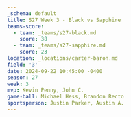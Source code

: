 ```yaml
---
_schema: default
title: S27 Week 3 - Black vs Sapphire
teams-score:
  - team: _teams/s27-black.md
    score: 38
  - team: _teams/s27-sapphire.md
    score: 23
location: _locations/carter-baron.md
field: '3'
date: 2024-09-22 10:45:00 -0400
season: 27
week: 3
mvp: Kevin Penny, John C.
game-ball: Michael Hess, Brandon Recto
sportsperson: Justin Parker, Austin A.
---
```

